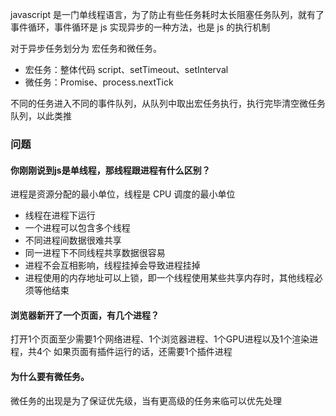 javascript 是一门单线程语言，为了防止有些任务耗时太长阻塞任务队列，就有了事件循环，事件循环是 js 实现异步的一种方法，也是 js 的执行机制

对于异步任务划分为 宏任务和微任务。
- 宏任务：整体代码 script、setTimeout、setInterval
- 微任务：Promise、process.nextTick

不同的任务进入不同的事件队列，从队列中取出宏任务执行，执行完毕清空微任务队列，以此类推

### 问题
#### 你刚刚说到js是单线程，那线程跟进程有什么区别？
进程是资源分配的最小单位，线程是 CPU 调度的最小单位

- 线程在进程下运行
- 一个进程可以包含多个线程
- 不同进程间数据很难共享
- 同一进程下不同线程共享数据很容易
- 进程不会互相影响，线程挂掉会导致进程挂掉
- 进程使用的内存地址可以上锁，即一个线程使用某些共享内存时，其他线程必须等他结束

#### 浏览器新开了一个页面，有几个进程？
打开1个页面至少需要1个网络进程、1个浏览器进程、1个GPU进程以及1个渲染进程，共4个
如果页面有插件运行的话，还需要1个插件进程

#### 为什么要有微任务。
微任务的出现是为了保证优先级，当有更高级的任务来临可以优先处理
